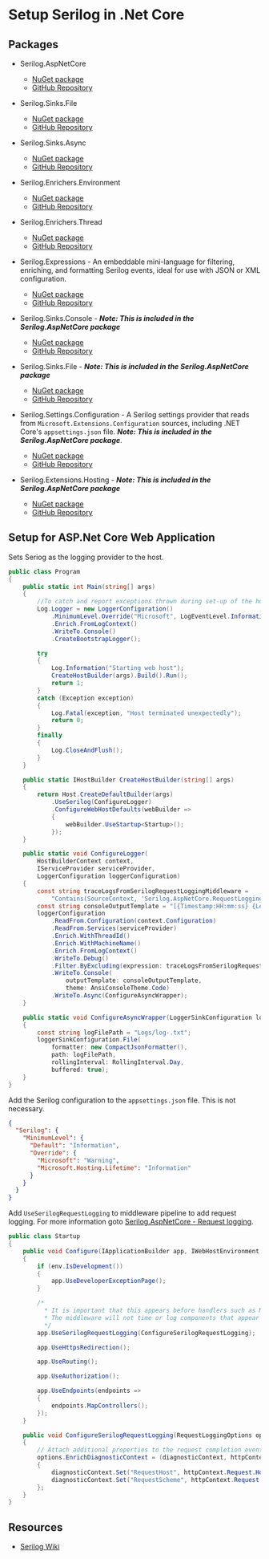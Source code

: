 # Setup Serilog in .Net Core

## Packages

- Serilog.AspNetCore
  - [NuGet package](https://www.nuget.org/packages/Serilog.AspNetCore)
  - [GitHub Repository](https://github.com/serilog/serilog-aspnetcore)

- Serilog.Sinks.File
  - [NuGet package](https://www.nuget.org/packages/Serilog.Sinks.File)
  - [GitHub Repository](https://github.com/serilog/serilog-sinks-file)

- Serilog.Sinks.Async
  - [NuGet package](https://www.nuget.org/packages/serilog.sinks.async)
  - [GitHub Repository](https://github.com/serilog/serilog-sinks-async)

- Serilog.Enrichers.Environment
  - [NuGet package](https://www.nuget.org/packages/Serilog.Enrichers.Environment)
  - [GitHub Repository](https://github.com/serilog/serilog-enrichers-environment)

- Serilog.Enrichers.Thread
  - [NuGet package](https://www.nuget.org/packages/Serilog.Enrichers.Thread)
  - [GitHub Repository](https://github.com/serilog/serilog-enrichers-thread)

- Serilog.Expressions - An embeddable mini-language for filtering, enriching, and formatting Serilog events, ideal for use with JSON or XML configuration.
  - [NuGet package](https://www.nuget.org/packages/Serilog.Expressions)
  - [GitHub Repository](https://github.com/serilog/serilog-expressions)

- Serilog.Sinks.Console - ***Note: This is included in the Serilog.AspNetCore package***
  - [NuGet package](https://www.nuget.org/packages/serilog.sinks.console)
  - [GitHub Repository](https://github.com/serilog/serilog-sinks-console)

- Serilog.Sinks.File - ***Note: This is included in the Serilog.AspNetCore package***
  - [NuGet package](https://www.nuget.org/packages/Serilog.Sinks.File)
  - [GitHub Repository](https://github.com/serilog/serilog-sinks-file)

- Serilog.Settings.Configuration - A Serilog settings provider that reads from `Microsoft.Extensions.Configuration` sources, including .NET Core's `appsettings.json` file. ***Note: This is included in the Serilog.AspNetCore package***.
  - [NuGet package](https://www.nuget.org/packages/serilog.settings.configuration)
  - [GitHub Repository](https://github.com/serilog/serilog-settings-configuration)

- Serilog.Extensions.Hosting - ***Note: This is included in the Serilog.AspNetCore package***
  - [NuGet package](https://www.nuget.org/packages/Serilog.Extensions.Hosting)
  - [GitHub Repository](https://github.com/serilog/serilog-extensions-hosting)

## Setup for ASP.Net Core Web Application

  Sets Seriog as the logging provider to the host.

  ```csharp
  public class Program
  {
      public static int Main(string[] args)
      {
          //To catch and report exceptions thrown during set-up of the host
          Log.Logger = new LoggerConfiguration()
              .MinimumLevel.Override("Microsoft", LogEventLevel.Information)
              .Enrich.FromLogContext()
              .WriteTo.Console()
              .CreateBootstrapLogger();

          try
          {
              Log.Information("Starting web host");
              CreateHostBuilder(args).Build().Run();
              return 1;
          }
          catch (Exception exception)
          {
              Log.Fatal(exception, "Host terminated unexpectedly");
              return 0;
          }
          finally
          {
              Log.CloseAndFlush();
          }
      }

      public static IHostBuilder CreateHostBuilder(string[] args)
      {
          return Host.CreateDefaultBuilder(args)
              .UseSerilog(ConfigureLogger)
              .ConfigureWebHostDefaults(webBuilder =>
              {
                  webBuilder.UseStartup<Startup>();
              });
      }

      public static void ConfigureLogger(
          HostBuilderContext context, 
          IServiceProvider serviceProvider, 
          LoggerConfiguration loggerConfiguration)
      {
          const string traceLogsFromSerilogRequestLoggingMiddleware = 
              "Contains(SourceContext, 'Serilog.AspNetCore.RequestLoggingMiddleware') and (@l = 'Verbose')";
          const string consoleOutputTemplate = "[{Timestamp:HH:mm:ss} {Level:u3}] {Message:lj}{NewLine}{Exception}";
          loggerConfiguration
              .ReadFrom.Configuration(context.Configuration)
              .ReadFrom.Services(serviceProvider)
              .Enrich.WithThreadId()
              .Enrich.WithMachineName()
              .Enrich.FromLogContext()
              .WriteTo.Debug()
              .Filter.ByExcluding(expression: traceLogsFromSerilogRequestLoggingMiddleware)
              .WriteTo.Console(
                  outputTemplate: consoleOutputTemplate,
                  theme: AnsiConsoleTheme.Code)
              .WriteTo.Async(ConfigureAsyncWrapper);
      }

      public static void ConfigureAsyncWrapper(LoggerSinkConfiguration loggerSinkConfiguration)
      {
          const string logFilePath = "Logs/log-.txt";
          loggerSinkConfiguration.File(
              formatter: new CompactJsonFormatter(),
              path: logFilePath,
              rollingInterval: RollingInterval.Day,
              buffered: true);
      }
  }
  ```

  Add the Serilog configuration to the `appsettings.json` file. This is not necessary.

  ```json
  {
    "Serilog": {
      "MinimumLevel": {
        "Default": "Information",
        "Override": {
          "Microsoft": "Warning",
          "Microsoft.Hosting.Lifetime": "Information"
        }
      }
    }
  }
  ```

  Add `UseSerilogRequestLogging` to middleware pipeline to add request logging. For more information goto [Serilog.AspNetCore - Request logging](https://github.com/serilog/serilog-aspnetcore#request-logging).

  ```csharp
  public class Startup
  {
      public void Configure(IApplicationBuilder app, IWebHostEnvironment env)
      {
          if (env.IsDevelopment())
          {
              app.UseDeveloperExceptionPage();
          }

          /*
            * It is important that this appears before handlers such as MVC. 
            * The middleware will not time or log components that appear before it in the pipeline
            */
          app.UseSerilogRequestLogging(ConfigureSerilogRequestLogging);

          app.UseHttpsRedirection();

          app.UseRouting();

          app.UseAuthorization();

          app.UseEndpoints(endpoints =>
          {
              endpoints.MapControllers();
          });
      }

      public void ConfigureSerilogRequestLogging(RequestLoggingOptions options)
      {
          // Attach additional properties to the request completion event
          options.EnrichDiagnosticContext = (diagnosticContext, httpContext) =>
          {
              diagnosticContext.Set("RequestHost", httpContext.Request.Host.Value);
              diagnosticContext.Set("RequestScheme", httpContext.Request.Scheme);
          };
      }
  }
  ```

## Resources

- [Serilog Wiki](https://github.com/serilog/serilog/wiki)
